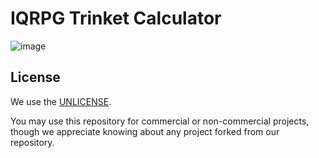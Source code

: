 # IQRPG Trinket Calculator

![image](https://user-images.githubusercontent.com/267296/186961978-577fdc37-c458-4713-a876-9357caec286d.png)


## License

We use the [UNLICENSE](https://unlicense.org/).

You may use this repository for commercial or non-commercial projects, though we appreciate knowing about any project forked from our repository.
